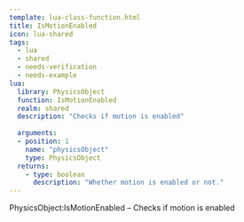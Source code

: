 ```yaml
---
template: lua-class-function.html
title: IsMotionEnabled
icon: lua-shared
tags:
  - lua
  - shared
  - needs-verification
  - needs-example
lua:
  library: PhysicsObject
  function: IsMotionEnabled
  realm: shared
  description: "Checks if motion is enabled"
  
  arguments:
  - position: 1
    name: "physicsObject"
    type: PhysicsObject
  returns:
    - type: boolean
      description: "Whether motion is enabled or not."
---
```


<div class="lua__search__keywords">
PhysicsObject:IsMotionEnabled &#x2013; Checks if motion is enabled
</div>
